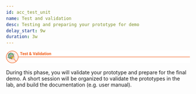 ```yaml
---
id: acc_test_unit
name: Test and validation
desc: Testing and preparing your prototype for demo
delay_start: 9w
duration: 3w
---
```

![comps](test.svg)

During this phase, you will validate your prototype and prepare for the final demo.
A short session will be organized to validate the prototypes in the lab, and build the documentation (e.g. user manual).
